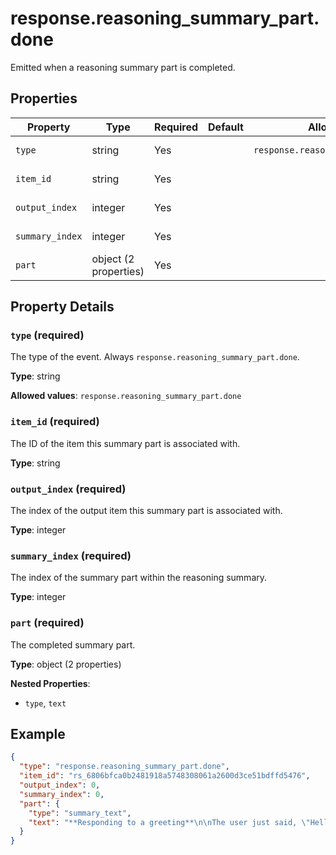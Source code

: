 # response.reasoning_summary_part.done

Emitted when a reasoning summary part is completed.

## Properties

| Property | Type | Required | Default | Allowed Values | Description |
| -------- | ---- | -------- | ------- | -------------- | ----------- |
| `type` | string | Yes |  | `response.reasoning_summary_part.done` | The type of the event. Always `response.reasoning_summary_part.done`. <br>  |
| `item_id` | string | Yes |  |  | The ID of the item this summary part is associated with. <br>  |
| `output_index` | integer | Yes |  |  | The index of the output item this summary part is associated with. <br>  |
| `summary_index` | integer | Yes |  |  | The index of the summary part within the reasoning summary. <br>  |
| `part` | object (2 properties) | Yes |  |  | The completed summary part. <br>  |

## Property Details

### `type` (required)

The type of the event. Always `response.reasoning_summary_part.done`.


**Type**: string

**Allowed values**: `response.reasoning_summary_part.done`

### `item_id` (required)

The ID of the item this summary part is associated with.


**Type**: string

### `output_index` (required)

The index of the output item this summary part is associated with.


**Type**: integer

### `summary_index` (required)

The index of the summary part within the reasoning summary.


**Type**: integer

### `part` (required)

The completed summary part.


**Type**: object (2 properties)

**Nested Properties**:

* `type`, `text`

## Example

```json
{
  "type": "response.reasoning_summary_part.done",
  "item_id": "rs_6806bfca0b2481918a5748308061a2600d3ce51bdffd5476",
  "output_index": 0,
  "summary_index": 0,
  "part": {
    "type": "summary_text",
    "text": "**Responding to a greeting**\n\nThe user just said, \"Hello!\" So, it seems I need to engage. I'll greet them back and offer help since they're looking to chat. I could say something like, \"Hello! How can I assist you today?\" That feels friendly and open. They didn't ask a specific question, so this approach will work well for starting a conversation. Let's see where it goes from there!"
  }
}

```

